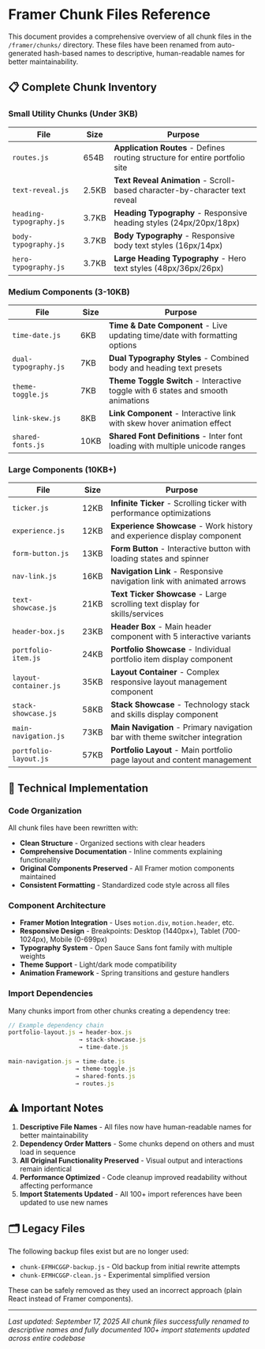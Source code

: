 # Framer Chunk Files Reference

This document provides a comprehensive overview of all chunk files in the `/framer/chunks/` directory. These files have been renamed from auto-generated hash-based names to descriptive, human-readable names for better maintainability.

## 📋 Complete Chunk Inventory

### Small Utility Chunks (Under 3KB)

| File | Size | Purpose |
|------|------|---------|
| `routes.js` | 654B | **Application Routes** - Defines routing structure for entire portfolio site |
| `text-reveal.js` | 2.5KB | **Text Reveal Animation** - Scroll-based character-by-character text reveal |
| `heading-typography.js` | 3.7KB | **Heading Typography** - Responsive heading styles (24px/20px/18px) |
| `body-typography.js` | 3.7KB | **Body Typography** - Responsive body text styles (16px/14px) |
| `hero-typography.js` | 3.7KB | **Large Heading Typography** - Hero text styles (48px/36px/26px) |

### Medium Components (3-10KB)

| File | Size | Purpose |
|------|------|---------|
| `time-date.js` | 6KB | **Time & Date Component** - Live updating time/date with formatting options |
| `dual-typography.js` | 7KB | **Dual Typography Styles** - Combined body and heading text presets |
| `theme-toggle.js` | 7KB | **Theme Toggle Switch** - Interactive toggle with 6 states and smooth animations |
| `link-skew.js` | 8KB | **Link Component** - Interactive link with skew hover animation effect |
| `shared-fonts.js` | 10KB | **Shared Font Definitions** - Inter font loading with multiple unicode ranges |

### Large Components (10KB+)

| File | Size | Purpose |
|------|------|---------|
| `ticker.js` | 12KB | **Infinite Ticker** - Scrolling ticker with performance optimizations |
| `experience.js` | 12KB | **Experience Showcase** - Work history and experience display component |
| `form-button.js` | 13KB | **Form Button** - Interactive button with loading states and spinner |
| `nav-link.js` | 16KB | **Navigation Link** - Responsive navigation link with animated arrows |
| `text-showcase.js` | 21KB | **Text Ticker Showcase** - Large scrolling text display for skills/services |
| `header-box.js` | 23KB | **Header Box** - Main header component with 5 interactive variants |
| `portfolio-item.js` | 24KB | **Portfolio Showcase** - Individual portfolio item display component |
| `layout-container.js` | 35KB | **Layout Container** - Complex responsive layout management component |
| `stack-showcase.js` | 58KB | **Stack Showcase** - Technology stack and skills display component |
| `main-navigation.js` | 73KB | **Main Navigation** - Primary navigation bar with theme switcher integration |
| `portfolio-layout.js` | 57KB | **Portfolio Layout** - Main portfolio page layout and content management |

## 🔧 Technical Implementation

### Code Organization
All chunk files have been rewritten with:
- **Clean Structure** - Organized sections with clear headers
- **Comprehensive Documentation** - Inline comments explaining functionality
- **Original Components Preserved** - All Framer motion components maintained
- **Consistent Formatting** - Standardized code style across all files

### Component Architecture
- **Framer Motion Integration** - Uses `motion.div`, `motion.header`, etc.
- **Responsive Design** - Breakpoints: Desktop (1440px+), Tablet (700-1024px), Mobile (0-699px)
- **Typography System** - Open Sauce Sans font family with multiple weights
- **Theme Support** - Light/dark mode compatibility
- **Animation Framework** - Spring transitions and gesture handlers

### Import Dependencies
Many chunks import from other chunks creating a dependency tree:
```javascript
// Example dependency chain
portfolio-layout.js → header-box.js
                    → stack-showcase.js
                    → time-date.js

main-navigation.js → time-date.js
                   → theme-toggle.js
                   → shared-fonts.js
                   → routes.js
```

## ⚠️ Important Notes

1. **Descriptive File Names** - All files now have human-readable names for better maintainability
2. **Dependency Order Matters** - Some chunks depend on others and must load in sequence
3. **All Original Functionality Preserved** - Visual output and interactions remain identical
4. **Performance Optimized** - Code cleanup improved readability without affecting performance
5. **Import Statements Updated** - All 100+ import references have been updated to use new names

## 🗂️ Legacy Files

The following backup files exist but are no longer used:
- `chunk-EFMHCGGP-backup.js` - Old backup from initial rewrite attempts
- `chunk-EFMHCGGP-clean.js` - Experimental simplified version

These can be safely removed as they used an incorrect approach (plain React instead of Framer components).

---

*Last updated: September 17, 2025*
*All chunk files successfully renamed to descriptive names and fully documented*
*100+ import statements updated across entire codebase*